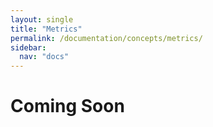 ```yaml
---
layout: single
title: "Metrics"
permalink: /documentation/concepts/metrics/
sidebar:
  nav: "docs"
---
```

# Coming Soon